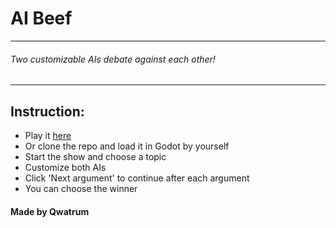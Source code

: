 # AI Beef
---

###### Two customizable AIs debate against each other!
---


## Instruction:
- Play it [here](https://qwatrum.itch.io/ai-beef)
- Or clone the repo and load it in Godot by yourself
- Start the show and choose a topic
- Customize both AIs
- Click 'Next argument' to continue after each argument
- You can choose the winner


#### Made by Qwatrum
